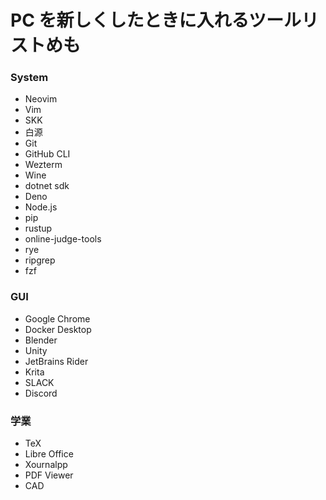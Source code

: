 # PC を新しくしたときに入れるツールリストめも

### System

- Neovim
- Vim
- SKK
- 白源
- Git
- GitHub CLI
- Wezterm
- Wine
- dotnet sdk
- Deno
- Node.js
- pip
- rustup
- online-judge-tools
- rye
- ripgrep
- fzf

### GUI

- Google Chrome
- Docker Desktop
- Blender
- Unity
- JetBrains Rider
- Krita
- SLACK
- Discord

### 学業

- TeX
- Libre Office
- Xournalpp
- PDF Viewer
- CAD
